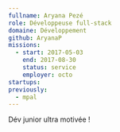 ```yaml
---
fullname: Aryana Pezé
role: Développeuse full-stack
domaine: Développement
github: AryanaP
missions:
  - start: 2017-05-03
    end: 2017-08-30
    status: service
    employer: octo
startups:
previously:
  - mpal
---
```


Dév junior ultra motivée !
